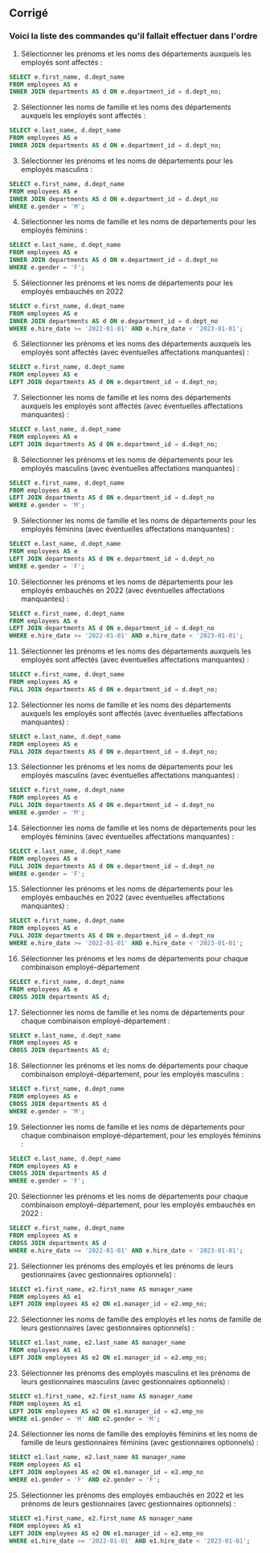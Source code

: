 ## Corrigé

### Voici la liste des commandes qu'il fallait effectuer dans l'ordre

1. Sélectionner les prénoms et les noms des départements auxquels les employés sont affectés :
```sql
SELECT e.first_name, d.dept_name
FROM employees AS e
INNER JOIN departments AS d ON e.department_id = d.dept_no;
```

2. Sélectionner les noms de famille et les noms des départements auxquels les employés sont affectés :
```sql
SELECT e.last_name, d.dept_name
FROM employees AS e
INNER JOIN departments AS d ON e.department_id = d.dept_no;
```

3. Sélectionner les prénoms et les noms de départements pour les employés masculins :
```sql
SELECT e.first_name, d.dept_name
FROM employees AS e
INNER JOIN departments AS d ON e.department_id = d.dept_no
WHERE e.gender = 'M';
```

4. Sélectionner les noms de famille et les noms de départements pour les employés féminins :
```sql
SELECT e.last_name, d.dept_name
FROM employees AS e
INNER JOIN departments AS d ON e.department_id = d.dept_no
WHERE e.gender = 'F';
```

5. Sélectionner les prénoms et les noms de départements pour les employés embauchés en 2022
```sql
SELECT e.first_name, d.dept_name
FROM employees AS e
INNER JOIN departments AS d ON e.department_id = d.dept_no
WHERE e.hire_date >= '2022-01-01' AND e.hire_date < '2023-01-01';
```

6. Sélectionner les prénoms et les noms des départements auxquels les employés sont affectés (avec éventuelles affectations manquantes) :
```sql
SELECT e.first_name, d.dept_name
FROM employees AS e
LEFT JOIN departments AS d ON e.department_id = d.dept_no;
```

7. Sélectionner les noms de famille et les noms des départements auxquels les employés sont affectés (avec éventuelles affectations manquantes) :
```sql
SELECT e.last_name, d.dept_name
FROM employees AS e
LEFT JOIN departments AS d ON e.department_id = d.dept_no;
```

8. Sélectionner les prénoms et les noms de départements pour les employés masculins (avec éventuelles affectations manquantes) :
```sql
SELECT e.first_name, d.dept_name
FROM employees AS e
LEFT JOIN departments AS d ON e.department_id = d.dept_no
WHERE e.gender = 'M';
```

9. Sélectionner les noms de famille et les noms de départements pour les employés féminins (avec éventuelles affectations manquantes) :
```sql
SELECT e.last_name, d.dept_name
FROM employees AS e
LEFT JOIN departments AS d ON e.department_id = d.dept_no
WHERE e.gender = 'F';
```

10. Sélectionner les prénoms et les noms de départements pour les employés embauchés en 2022 (avec éventuelles affectations manquantes) :
```sql
SELECT e.first_name, d.dept_name
FROM employees AS e
LEFT JOIN departments AS d ON e.department_id = d.dept_no
WHERE e.hire_date >= '2022-01-01' AND e.hire_date < '2023-01-01';
```

11. Sélectionner les prénoms et les noms des départements auxquels les employés sont affectés (avec éventuelles affectations manquantes) :
```sql
SELECT e.first_name, d.dept_name
FROM employees AS e
FULL JOIN departments AS d ON e.department_id = d.dept_no;
```

12. Sélectionner les noms de famille et les noms des départements auxquels les employés sont affectés (avec éventuelles affectations manquantes) :
```sql
SELECT e.last_name, d.dept_name
FROM employees AS e
FULL JOIN departments AS d ON e.department_id = d.dept_no;
```

13. Sélectionner les prénoms et les noms de départements pour les employés masculins (avec éventuelles affectations manquantes) :
```sql
SELECT e.first_name, d.dept_name
FROM employees AS e
FULL JOIN departments AS d ON e.department_id = d.dept_no
WHERE e.gender = 'M';
```

14. Sélectionner les noms de famille et les noms de départements pour les employés féminins (avec éventuelles affectations manquantes) :
```sql
SELECT e.last_name, d.dept_name
FROM employees AS e
FULL JOIN departments AS d ON e.department_id = d.dept_no
WHERE e.gender = 'F';
```

15. Sélectionner les prénoms et les noms de départements pour les employés embauchés en 2022 (avec éventuelles affectations manquantes) :
```sql
SELECT e.first_name, d.dept_name
FROM employees AS e
FULL JOIN departments AS d ON e.department_id = d.dept_no
WHERE e.hire_date >= '2022-01-01' AND e.hire_date < '2023-01-01';
```

16. Sélectionner les prénoms et les noms de départements pour chaque combinaison employé-département
```sql
SELECT e.first_name, d.dept_name
FROM employees AS e
CROSS JOIN departments AS d;
```

17. Sélectionner les noms de famille et les noms de départements pour chaque combinaison employé-département :
```sql
SELECT e.last_name, d.dept_name
FROM employees AS e
CROSS JOIN departments AS d;
```

18. Sélectionner les prénoms et les noms de départements pour chaque combinaison employé-département, pour les employés masculins :
```sql
SELECT e.first_name, d.dept_name
FROM employees AS e
CROSS JOIN departments AS d
WHERE e.gender = 'M';
```

19. Sélectionner les noms de famille et les noms de départements pour chaque combinaison employé-département, pour les employés féminins :
```sql
SELECT e.last_name, d.dept_name
FROM employees AS e
CROSS JOIN departments AS d
WHERE e.gender = 'F';
```

20. Sélectionner les prénoms et les noms de départements pour chaque combinaison employé-département, pour les employés embauchés en 2022 :
```sql
SELECT e.first_name, d.dept_name
FROM employees AS e
CROSS JOIN departments AS d
WHERE e.hire_date >= '2022-01-01' AND e.hire_date < '2023-01-01';
```

21. Sélectionner les prénoms des employés et les prénoms de leurs gestionnaires (avec gestionnaires optionnels) :
```sql
SELECT e1.first_name, e2.first_name AS manager_name
FROM employees AS e1
LEFT JOIN employees AS e2 ON e1.manager_id = e2.emp_no;
```

22. Sélectionner les noms de famille des employés et les noms de famille de leurs gestionnaires (avec gestionnaires optionnels) :
```sql
SELECT e1.last_name, e2.last_name AS manager_name
FROM employees AS e1
LEFT JOIN employees AS e2 ON e1.manager_id = e2.emp_no;
```

23. Sélectionner les prénoms des employés masculins et les prénoms de leurs gestionnaires masculins (avec gestionnaires optionnels) :
```sql
SELECT e1.first_name, e2.first_name AS manager_name
FROM employees AS e1
LEFT JOIN employees AS e2 ON e1.manager_id = e2.emp_no
WHERE e1.gender = 'M' AND e2.gender = 'M';
```

24. Sélectionner les noms de famille des employés féminins et les noms de famille de leurs gestionnaires féminins (avec gestionnaires optionnels) :
```sql
SELECT e1.last_name, e2.last_name AS manager_name
FROM employees AS e1
LEFT JOIN employees AS e2 ON e1.manager_id = e2.emp_no
WHERE e1.gender = 'F' AND e2.gender = 'F';
```

25. Sélectionner les prénoms des employés embauchés en 2022 et les prénoms de leurs gestionnaires (avec gestionnaires optionnels) :
```sql
SELECT e1.first_name, e2.first_name AS manager_name
FROM employees AS e1
LEFT JOIN employees AS e2 ON e1.manager_id = e2.emp_no
WHERE e1.hire_date >= '2022-01-01' AND e1.hire_date < '2023-01-01';
```
